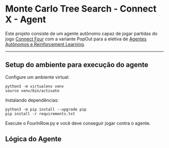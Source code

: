 # Monte Carlo Tree Search - Connect X - Agent

Este projeto consiste de um agente autônomo capaz de jogar partidas do jogo [Connect Four](https://en.wikipedia.org/wiki/Connect_Four) com a variante PopOut para a eletiva de [Agentes Autônomos e Reinforcement Learning](http://fbarth.net.br/agents/).

----

## Setup do ambiente para execução do agente

Configure um ambiente virtual:

```
python3 -m virtualenv venv
source venv/bin/activate
```

Instalando dependências:

```
python3 -m pip install --upgrade pip
pip install -r requirements.txt
```

Execute o FourInRow.py e você deve conseguir jogar contra o agente.

## Lógica do Agente
